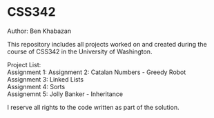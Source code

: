 # CSS342
Author: Ben Khabazan

This repository includes all projects worked on and created during the course of CSS342 in the University of Washington.  <br />

Project List:  <br />
Assignment 1: 
Assignment 2: Catalan Numbers - Greedy Robot <br />
Assignment 3: Linked Lists <br />
Assignment 4: Sorts <br />
Assignemnt 5: Jolly Banker - Inheritance <br />

I reserve all rights to the code written as part of the solution.
